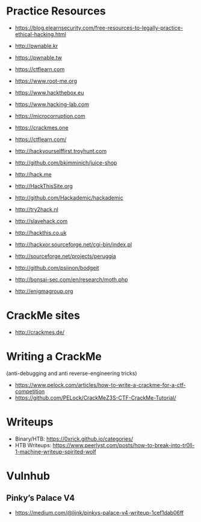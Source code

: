 # Practice Resources

- https://blog.elearnsecurity.com/free-resources-to-legally-practice-ethical-hacking.html

- http://pwnable.kr
- https://pwnable.tw
- https://ctflearn.com
- https://www.root-me.org
- https://www.hackthebox.eu
- https://www.hacking-lab.com
- https://microcorruption.com
- https://crackmes.one
- https://ctflearn.com/


- http://hackyourselffirst.troyhunt.com
- http://github.com/bkimminich/juice-shop
- http://hack.me
- http://HackThisSite.org
- http://github.com/Hackademic/hackademic
- http://try2hack.nl
- http://slavehack.com
- http://hackthis.co.uk
- http://hackxor.sourceforge.net/cgi-bin/index.pl
- http://sourceforge.net/projects/peruggia
- http://github.com/psiinon/bodgeit
- http://bonsai-sec.com/en/research/moth.php
- http://enigmagroup.org


# CrackMe sites

- http://crackmes.de/

# Writing a CrackMe
(anti-debugging and anti reverse-engineering tricks)
- https://www.pelock.com/articles/how-to-write-a-crackme-for-a-ctf-competition
- https://github.com/PELock/CrackMeZ3S-CTF-CrackMe-Tutorial/

# Writeups

- Binary/HTB: https://0xrick.github.io/categories/
- HTB Writeups: https://www.peerlyst.com/posts/how-to-break-into-tr0ll-1-machine-writeup-spirited-wolf

# Vulnhub

## Pinky’s Palace V4
- https://medium.com/@lijnk/pinkys-palace-v4-writeup-1cef1dab06ff
